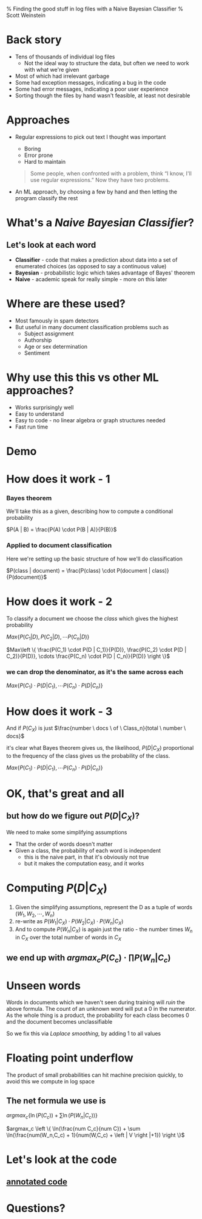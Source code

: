 % Finding the good stuff in log files with a Naive Bayesian Classifier
% Scott Weinstein



# Back story
* Tens of thousands of individual log files
    * Not the ideal way to structure the data, but often we need to work with what we're given
* Most of which had irrelevant garbage
* Some had exception messages, indicating a bug in the code
* Some had error messages, indicating a poor user experience
* Sorting though the files by hand wasn't feasible, at least not desirable

# Approaches
* Regular expressions to pick out text I thought was important
    * Boring
    * Error prone
    * Hard to maintain 

    > Some people, when confronted with a problem, think “I know, I'll use regular expressions.”  Now they have two problems.

* An ML approach, by choosing a few by hand and then letting the program classify the rest

# What's a _Naive Bayesian Classifier_?

## Let's look at each word
* **Classifier** - code that makes a prediction about data into a set of enumerated choices (as opposed to say a continuous value)
* **Bayesian** - probabilistic logic which takes advantage of Bayes' theorem
* **Naive** - academic speak for really simple - more on this later

# Where are these used?
* Most famously in spam detectors
* But useful in many document classification problems such as
    * Subject assignment
    * Authorship
    * Age or sex determination
    * Sentiment

# Why use this this vs other ML approaches?
* Works surprisingly well
* Easy to understand
* Easy to code - no linear algebra or graph structures needed
* Fast run time


# Demo

# How does it work - 1
### Bayes theorem

We'll take this as a given, describing how to compute a conditional probability

$P(A | B) = \frac{P(A) \cdot   P(B | A)}{P(B)}$

### Applied to document classification

Here we're setting up the basic structure of how we'll do classification

$P(class | document) = \frac{P(class) \cdot P(document | class)}{P(document)}$

# How does it work - 2
To classify a document we choose the _class_ which gives the highest probability

$Max\left \{  P(C_1 | D),  P(C_2 | D), \cdots  P(C_n | D) \right \}$

$Max\left \{  \frac{P(C_1) \cdot P(D | C_1)}{P(D)},  \frac{P(C_2) \cdot P(D | C_2)}{P(D)}, \cdots  \frac{P(C_n) \cdot P(D | C_n)}{P(D)} \right \}$


### we can drop the denominator, as it's the same across each

$Max\left \{  P(C_1) \cdot P(D | C_1) , \cdots P(C_n) \cdot P(D | C_n) \right \}$

# How does it work - 3

And if $P(C_X)$ is just  $\frac{number \ docs \ of \ Class_n}{total \ number \ docs}$  

it's clear what Bayes theorem gives us, the likelihood, $P(D|C_X)$ proportional to the frequency of the class gives us the probability of the class.

$Max\left \{  P(C_1) \cdot P(D | C_1) , \cdots P(C_n) \cdot P(D | C_n) \right \}$

# OK, that's great and all 

## but how do we figure out $P(D|C_X)$?

We need to make some simplifying assumptions

* That the order of words doesn't matter
* Given a class, the probability of each word is independent
    * this is the naive part, in that it's obviously not true
    * but it makes the computation easy, and it works

# Computing $P(D|C_X)$
1. Given the simplifying assumptions, represent the D as a tuple of words $(W_1, W_2, \cdots, W_n)$
2. re-write as $P(W_1| C_X) \cdot P(W_2| C_X) \cdot P(W_n| C_X)$
3. And to compute $P(W_n| C_X)$ is again just the ratio - the number times $W_n$ in $C_X$ over the total number of words in $C_X$ 

## we end up with $argmax_c P(C_c) \cdot \prod P(W_n|C_c)$


# Unseen words
Words in documents which we haven't seen during training will _ruin_ the above formula. 
The count of an unknown word will put a $0$ in the numerator. As the whole thing is a product, the probability for each class becomes $0$ and the document becomes unclassifiable

So we fix this via _Laplace smoothing_, by adding $1$ to all values

# Floating point underflow
The product of small probabilities can hit machine precision quickly, to avoid this we compute in log space 

## The net formula we use is

$argmax_c \left \{  \ln(P(C_c)) + \sum \ln(P(W_n|C_c))  \right \}$
   
$argmax_c \left \{ \ln(\frac{num C_c}{num C}) + \sum \ln(\frac{num(W_n,C_c) + 1}{num(W,C_c) + \left | V \right |+1}) \right \}$

# Let's look at the code

## [annotated code](http://scottweinstein.github.com/nbc/doc_lib/nbc.html)

# Questions?